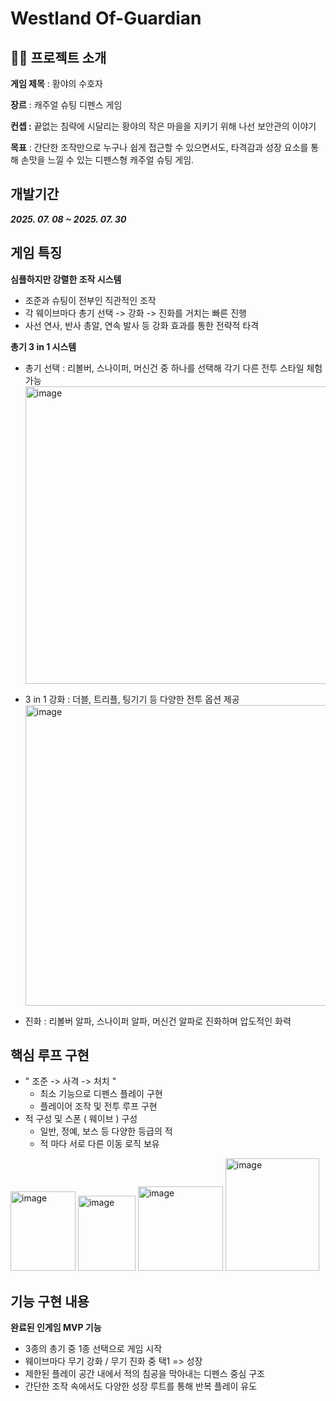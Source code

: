 # Westland Of-Guardian


 ## 👨‍🏫 프로젝트 소개

**게임 제목** : 황야의 수호자

**장르** : 캐주얼 슈팅 디펜스 게임

**컨셉 :** 끝없는 침략에 시달리는 황야의 작은 마을을 지키기 위해 나선 보안관의 이야기

**목표** : 간단한 조작만으로 누구나 쉽게 접근할 수 있으면서도, 
타격감과 성장 요소를 통해 손맛을 느낄 수 있는 디펜스형 캐주얼 슈팅 게임.

## 개발기간

___2025. 07. 08 ~ 2025. 07. 30___

## 게임 특징

**심플하지만 강렬한 조작 시스템**
- 조준과 슈팅이 전부인 직관적인 조작
- 각 웨이브마다 총기 선택 -> 강화 -> 진화를 거치는 빠른 진행
- 사선 연사, 반사 총알, 연속 발사 등 강화 효과를 통한 전략적 타격

**총기 3 in 1 시스템**
- 총기 선택 : 리볼버, 스나이퍼, 머신건 중 하나를 선택해 각기 다른 전투 스타일 체험 가능
  <img width="903" height="476" alt="image" src="https://github.com/user-attachments/assets/a7272f8b-d9c0-4f57-b244-8ff1783722f1" />

- 3 in 1 강화 : 더블, 트리플, 팅기기 등 다양한 전투 옵션 제공
  <img width="891" height="481" alt="image" src="https://github.com/user-attachments/assets/4384833e-17fb-45eb-98cd-00836111c35f" />

- 진화 : 리볼버 알파, 스나이퍼 알파, 머신건 알파로 진화하며 압도적인 화력


## 핵심 루프 구현

- " 조준 -> 사격 -> 처치 "
  - 최소 기능으로 디펜스 플레이 구현
  - 플레이어 조작 및 전투 루프 구현
- 적 구성 및 스폰 ( 웨이브 ) 구성
  - 일반, 정예, 보스 등 다양한 등급의 적
  - 적 마다 서로 다른 이동 로직 보유
    
<img width="104" height="127" alt="image" src="https://github.com/user-attachments/assets/685c13ab-c636-42d2-aac0-8f56aa576101" /> <img width="92" height="120" alt="image" src="https://github.com/user-attachments/assets/fe754de7-a283-426a-99d5-c2317fe46609" /> <img width="136" height="135" alt="image" src="https://github.com/user-attachments/assets/d0c1a728-b87a-485e-9895-9b63c17de79b" /> <img width="150" height="180" alt="image" src="https://github.com/user-attachments/assets/e44312d8-759d-4792-a335-5fd054f47ec2" />


## 기능 구현 내용
**완료된 인게임 MVP 기능**

- 3종의 총기 중 1종 선택으로 게임 시작
- 웨이브마다 무기 강화 / 무기 진화 중 택1 => 성장
- 제한된 플레이 공간 내에서 적의 침공을 막아내는 디펜스 중심 구조
- 간단한 조작 속에서도 다양한 성장 루트를 통해 반복 플레이 유도
